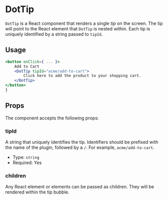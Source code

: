 DotTip
========

`DotTip` is a React component that renders a single _tip_ on the screen. The tip will point to the React element that `DotTip` is nested within. Each tip is uniquely identified by a string passed to `tipId`.

## Usage

```jsx
<button onClick={ ... }>
	Add to Cart
	<DotTip tipId="acme/add-to-cart">
		Click here to add the product to your shopping cart.
	</DotTip>
</button>
}
```

## Props

The component accepts the following props:

### tipId

A string that uniquely identifies the tip. Identifiers should be prefixed with the name of the plugin, followed by a `/`. For example, `acme/add-to-cart`.

- Type: `string`
- Required: Yes

### children

Any React element or elements can be passed as children. They will be rendered within the tip bubble.
